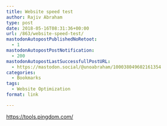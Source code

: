 ```yaml
---
title: Website speed test
author: Rajiv Abraham
type: post
date: 2018-05-16T08:31:36+00:00
url: /863/website-speed-test/
mastodonAutopostPublishedNoRetoot:
  - 1
mastodonAutopostPostNotification:
  - 200
mastodonAutopostLastSuccessfullPostURL:
  - https://mastodon.social/@unoabraham/100038049602161354
categories:
  - Bookmarks
tags:
  - Website Optimization
format: link

---
```

<https://tools.pingdom.com/>